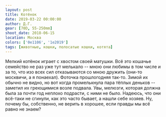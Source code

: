 ```yaml
---
layout: post
title: Котёнок
date: 2019-03-22 00:00:00
author: Д.Г.
gear: [70D, 55-250mm]
shoot_date: 2018-06-15
location: Москва
colors: ['0e1106', '1e2019']
tags: [животные, кошки, полосатые кошки, котята]
---
```

Мелкий котёнок играет с хвостом своей матушки. Всё это кошачье семейство не раз уже тут мелькало -- мною они любимы в том числе и за то, что изо всех сил отказываются со мною дружить (они-то москвичи, а я понаехал). Фоточка прошлогодняя так-то. Зимой их обычно не видно, но вот когда промелькнула пара тёплых деньков -- заметил их греющимися возле подвала. Увы, мелюзги, которая должна была за почти год неплохо подрасти, с ними не было. Надеюсь, что они всё-таки не сгинули, как это часто бывает, а нашли себе хозяев. Ну, почему бы, собственно, не верить в хорошее, если правды мы всё равно не знаем?

